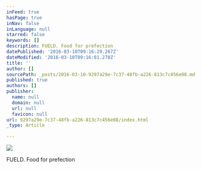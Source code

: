 ```yaml
---
inFeed: true
hasPage: true
inNav: false
inLanguage: null
starred: false
keywords: []
description: FUELD. Food for prefection
datePublished: '2016-03-10T09:16:29.267Z'
dateModified: '2016-03-10T09:16:01.270Z'
title: ''
author: []
sourcePath: _posts/2016-03-10-9297a29e-7c37-48fb-a226-813c7c456e08.md
published: true
authors: []
publisher:
  name: null
  domain: null
  url: null
  favicon: null
url: 9297a29e-7c37-48fb-a226-813c7c456e08/index.html
_type: Article

---
```

![](https://the-grid-user-content.s3-us-west-2.amazonaws.com/9eb199ee-cd72-421e-a72b-56aa41a8bfa0.png)

FUELD. Food for prefection